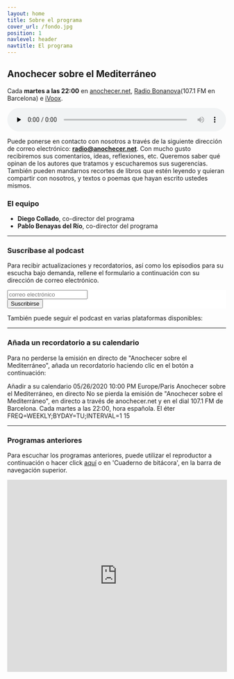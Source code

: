 ```yaml
---
layout: home
title: Sobre el programa
cover_url: /fondo.jpg
position: 1
navlevel: header
navtitle: El programa
---
```

     
## Anochecer sobre el Mediterráneo

Cada **martes a las 22:00** en [anochecer.net](anochecer.net), [Radio Bonanova](http://radiobonanova.com)(107.1 FM en Barcelona) e [iVoox](https://www.ivoox.com/podcast-centauros-del-desierto_sq_f1495004_1.html "iVoox").

<audio id="audio_1" controls="" preload="none" style="width:100%;padding:0;"><source src="http://radio.diegocollado.net:8000/stream.mp3?type=http&amp;nocache=143" type="audio/mpeg"></audio>

Puede ponerse en contacto con nosotros a través de la siguiente dirección de correo electrónico: **[<i class="icon-mail"></i> radio@anochecer.net](mailto:radio@anochecer.net)**. Con mucho gusto recibiremos sus comentarios, ideas, reflexiones, etc. Queremos saber qué opinan de los autores que tratamos y escucharemos sus sugerencias. También pueden mandarnos recortes de libros que estén leyendo y quieran compartir con nosotros, y textos o poemas que hayan escrito ustedes mismos.

### El equipo
* **Diego Collado**, co-director del programa
* **Pablo Benayas del Río**, co-director del programa


---
### Suscríbase al podcast
Para recibir actualizaciones y recordatorios, así como los episodios para su escucha bajo demanda, rellene el formulario a continuación con su dirección de correo electrónico.

<!-- Begin Mailchimp Signup Form -->
<link href="//cdn-images.mailchimp.com/embedcode/horizontal-slim-10_7.css" rel="stylesheet" type="text/css">
<style type="text/css">
	#mc_embed_signup{background:#fff; clear:left; font:14px Helvetica,Arial,sans-serif; width:100%;}
	/* Add your own Mailchimp form style overrides in your site stylesheet or in this style block.
	   We recommend moving this block and the preceding CSS link to the HEAD of your HTML file. */
</style>
<div id="mc_embed_signup">
<form action="https://anochecer.us18.list-manage.com/subscribe/post?u=5890a72931bf75f4a7a99a770&amp;id=e6680ab2e2" method="post" id="mc-embedded-subscribe-form" name="mc-embedded-subscribe-form" class="validate" target="_blank" novalidate>
    <div id="mc_embed_signup_scroll">
	<input type="email" value="" name="EMAIL" class="email" id="mce-EMAIL" placeholder="correo electrónico" required>
    <!-- real people should not fill this in and expect good things - do not remove this or risk form bot signups-->
    <div style="position: absolute; left: -5000px;" aria-hidden="true"><input type="text" name="b_5890a72931bf75f4a7a99a770_e6680ab2e2" tabindex="-1" value=""></div>
    <div class="clear"><input type="submit" value="Suscribirse" name="subscribe" id="mc-embedded-subscribe" class="button"></div>
    </div>
</form>
</div>

<!--End mc_embed_signup-->

También puede seguir el podcast en varias plataformas disponibles:

<div class="suscripcion" style="text-align:center;margin: auto;width: 50%">
<a class="social-link social-rss" style="border-bottom: none;" href="{{ "https://anochecer.net/index.xml" | relative_url  }}" target="_blank">
<i class="icon-rss"></i>
</a>
<a class="social-link social-twitter" style="border-bottom: none;" href="https://open.spotify.com/show/2wNf8pLzuHbjQ68Z1LGxZH?si=O6_qNkpAQGyBPSxxoGIH3Q">
<i class="icon-spotify"></i>
</a>
<a class="social-link social-twitter" style="border-bottom: none;" href="https://anochecer.net">
<i class="icon-itunes"></i>
</a>
<a class="social-link social-twitter" style="border-bottom: none;" href="https://www.ivoox.com/podcast-anochecer-sobre-el-mediterraneo_sq_f1883108_1.html">
<i class="icon-podcast"></i>
</a>
</div>

---
### Añada un recordatorio a su calendario
Para no perderse la emisión en directo de "Anochecer sobre el Mediterráneo", añada un recordatorio haciendo clic en el botón a continuación:
<div title="Add to Calendar" class="addeventatc">
    Añadir a su calendario
    <span class="start">05/26/2020 10:00 PM</span>
    <span class="timezone">Europe/Paris</span>
    <span class="title">Anochecer sobre el Mediterráneo, en directo</span>
    <span class="description">No se pierda la emisión de "Anochecer sobre el Mediterráneo", en directo a través de anochecer.net y en el dial 107.1 FM de Barcelona. Cada martes a las 22:00, hora española.</span>
    <span class="location">El éter</span>
	<span class="recurring">FREQ=WEEKLY;BYDAY=TU;INTERVAL=1</span>
	<span class="alarm_reminder">15</span>
</div>

---
### Programas anteriores

Para escuchar los programas anteriores, puede utilizar el reproductor a continuación o hacer click [aquí](/bitacora/ "Cuaderno de bitácora") o en 'Cuaderno de bitácora', en la barra de navegación superior.

<iframe src="https://www.ivoox.com/player_es_podcast_883108_1.html" width="100%" style="border: 1px solid #D7D7D7;" height="440" frameborder="0" allowfullscreen="0" scrolling="no" ></iframe>
